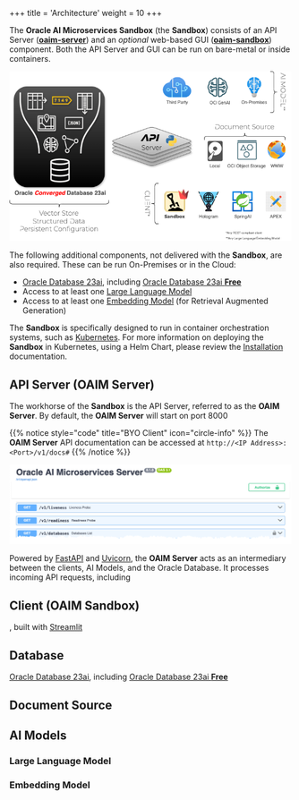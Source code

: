 +++
title = 'Architecture'
weight = 10
+++

<!--
Copyright (c) 2024-2025, Oracle and/or its affiliates.
Licensed under the Universal Permissive License v1.0 as shown at http://oss.oracle.com/licenses/upl.

spell-checker:ignore streamlit, oaim, uvicorn
-->

The **Oracle AI Microservices Sandbox** (the **Sandbox**) consists of an API Server ([**oaim-server**](#api-server-oaim-server)) and an _optional_ web-based GUI ([**oaim-sandbox**](#client-oaim-sandbox)) component.  Both the API Server and GUI can be run on bare-metal or inside containers.  

![Database Config](images/arch_overview.png)

The following additional components, not delivered with the **Sandbox**, are also required.  These can be run On-Premises or in the Cloud:
- [Oracle Database 23ai](#database), including [Oracle Database 23ai **Free**](https://www.oracle.com/uk/database/free/)
- Access to at least one [Large Language Model](#large-language-model)
- Access to at least one [Embedding Model](#embedding-model) (for Retrieval Augmented Generation)

The **Sandbox** is specifically designed to run in container orchestration systems, such as [Kubernetes](https://kubernetes.io/).  For more information on deploying the **Sandbox** in Kubernetes, using a Helm Chart, please review the [Installation](../installation) documentation.

## API Server (OAIM Server)

The workhorse of the **Sandbox** is the API Server, referred to as the **OAIM Server**.  By default, the **OAIM Server** will start on port 8000

{{% notice style="code" title="BYO Client" icon="circle-info" %}}
The **OAIM Server** API documentation can be accessed at `http://<IP Address>:<Port>/v1/docs#` 
{{% /notice %}}

![API Server](images/api_server.png)

Powered by [FastAPI](https://fastapi.tiangolo.com/) and [Uvicorn](https://www.uvicorn.org/), the **OAIM Server** acts as an intermediary between the clients, AI Models, and the Oracle Database. It processes incoming API requests, including 

## Client (OAIM Sandbox)

, built with [Streamlit](https://streamlit.io/)

## Database
[Oracle Database 23ai](https://www.oracle.com/uk/database/23ai/), including [Oracle Database 23ai **Free**](https://www.oracle.com/uk/database/free/)

## Document Source


## AI Models

### Large Language Model

### Embedding Model
